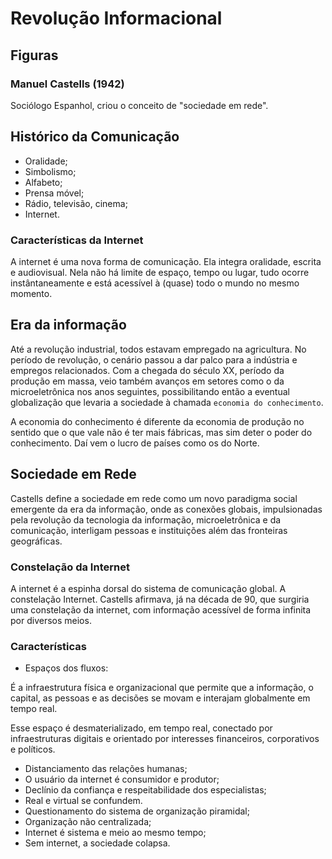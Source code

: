 # Revolução Informacional

## Figuras

### Manuel Castells (1942)

Sociólogo Espanhol, criou o conceito de "sociedade em rede".

## Histórico da Comunicação

* Oralidade;
* Simbolismo;
* Alfabeto;
* Prensa móvel;
* Rádio, televisão, cinema;
* Internet.

### Características da Internet

A internet é uma nova forma de comunicação. Ela integra oralidade, escrita e
audiovisual. Nela não há limite de espaço, tempo ou lugar, tudo ocorre
instântaneamente e está acessível à (quase) todo o mundo no mesmo momento.

## Era da informação

Até a revolução industrial, todos estavam empregado na agricultura. No período
de revolução, o cenário passou a dar palco para a indústria e empregos
relacionados. Com a chegada do século XX, período da produção em massa, veio
também avanços em setores como o da microeletrônica nos anos seguintes,
possibilitando então a eventual globalização que levaria a sociedade à chamada
`economia do conhecimento`.

A economia do conhecimento é diferente da economia de produção no sentido que o
que vale não é ter mais fábricas, mas sim deter o poder do conhecimento. Daí
vem o lucro de países como os do Norte.

## Sociedade em Rede

Castells define a sociedade em rede como um novo paradigma social emergente da
era da informação, onde as conexões globais, impulsionadas pela revolução da
tecnologia da informação, microeletrônica e da comunicação, interligam pessoas
e instituições além das fronteiras geográficas.

### Constelação da Internet

A internet é a espinha dorsal do sistema de comunicação global. A constelação
Internet. Castells afirmava, já na década de 90, que surgiria uma constelação
da internet, com informação acessível de forma infinita por diversos meios.

### Características

* Espaços dos fluxos:

É a infraestrutura física e organizacional que permite que a informação, o
capital, as pessoas e as decisões se movam e interajam globalmente em tempo
real.

Esse espaço é desmaterializado, em tempo real, conectado por infraestruturas
digitais e orientado por interesses financeiros, corporativos e políticos.

* Distanciamento das relações humanas;
* O usuário da internet é consumidor e produtor;
* Declínio da confiança e respeitabilidade dos especialistas;
* Real e virtual se confundem.
* Questionamento do sistema de organização piramidal;
* Organização não centralizada;
* Internet é sistema e meio ao mesmo tempo;
* Sem internet, a sociedade colapsa.
